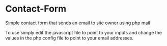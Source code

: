 # Contact-Form
Simple contact form that sends an email to site owner using php mail

To use simply edit the javascript file to point to your inputs and change the values in the php config file to point to your email addresses.
